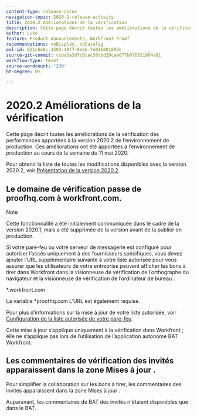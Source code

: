 ```yaml
---
content-type: release-notes
navigation-topic: 2020-2-release-activity
title: 2020.2 Améliorations de la vérification
description: Cette page décrit toutes les améliorations de la vérification des performances apportées à la version 2020.2 de l’environnement de production. Ces améliorations ont été apportées à l’environnement de production au cours de la semaine du 11 mai 2020.
author: Luke
feature: Product Announcements, Workfront Proof
recommendations: noDisplay, noCatalog
exl-id: 021c6e0c-3593-40f7-8eeb-7e016001893e
source-git-commit: ccba3a3d7c0cac50dbd29cae677b076811904a91
workflow-type: tm+mt
source-wordcount: '230'
ht-degree: 0%

---
```


# 2020.2 Améliorations de la vérification

Cette page décrit toutes les améliorations de la vérification des performances apportées à la version 2020.2 de l’environnement de production. Ces améliorations ont été apportées à l’environnement de production au cours de la semaine du 11 mai 2020.

Pour obtenir la liste de toutes les modifications disponibles avec la version 2020.2, voir [Présentation de la version 2020.2](../../../product-announcements/product-releases/2020.2.-release-activity/2020.2-release-overview.md).

## Le domaine de vérification passe de proofhq.com à workfront.com.

>[!NOTE]
>
>Cette fonctionnalité a été initialement communiquée dans le cadre de la version 2020.1, mais a été supprimée de la version avant de la publier en production.

Si votre pare-feu ou votre serveur de messagerie est configuré pour autoriser l’accès uniquement à des fournisseurs spécifiques, vous devez ajouter l’URL supplémentaire suivante à votre liste autorisée pour vous assurer que les utilisateurs de votre entreprise peuvent afficher les bons à tirer dans Workfront dans la visionneuse de vérification de l’orthographe du navigateur et la visionneuse de vérification de l’ordinateur de bureau :

&#42;.workfront.com

La variable &#42;proofhq.com L’URL est également requise.

Pour plus d’informations sur la mise à jour de votre liste autorisée, voir [Configuration de la liste autorisée de votre pare-feu](../../../administration-and-setup/get-started-wf-administration/configure-your-firewall.md).

Cette mise à jour s’applique uniquement à la vérification dans Workfront ; elle ne s’applique pas lors de l’utilisation de l’application autonome BAT Workfront.

## Les commentaires de vérification des invités apparaissent dans la zone Mises à jour .

Pour simplifier la collaboration sur les bons à tirer, les commentaires des invités apparaissent dans la zone Mises à jour .

Auparavant, les commentaires de BAT des invités n&#39;étaient disponibles que dans le BAT.
